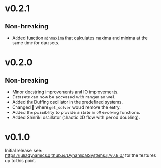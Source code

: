 # v0.2.1
## Non-breaking
* Added function `minmaxima` that calculates maxima and minima at the same time for
  datasets.

# v0.2.0
## Non-breaking
* Minor docstring improvements and IO improvements.
* Datasets can now be accessed with ranges as well.
* Added the Duffing oscillator in the predefined systems.
* Changed :bug: where `get_solver` would remove the entry.
* Added the possibility to provide a state in *all* evolving functions.
* Added Shinriki oscillator (chaotic 3D flow with period doubling).

# v0.1.0
Initial release, see: https://juliadynamics.github.io/DynamicalSystems.jl/v0.8.0/
for the features up to this point.
